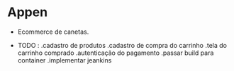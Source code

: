 # Appen

- Ecommerce de canetas.

- TODO :
  .cadastro de produtos
  .cadastro de compra do carrinho
  .tela do carrinho comprado
  .autenticação do pagamento
  .passar build para container
  .implementar jeankins
